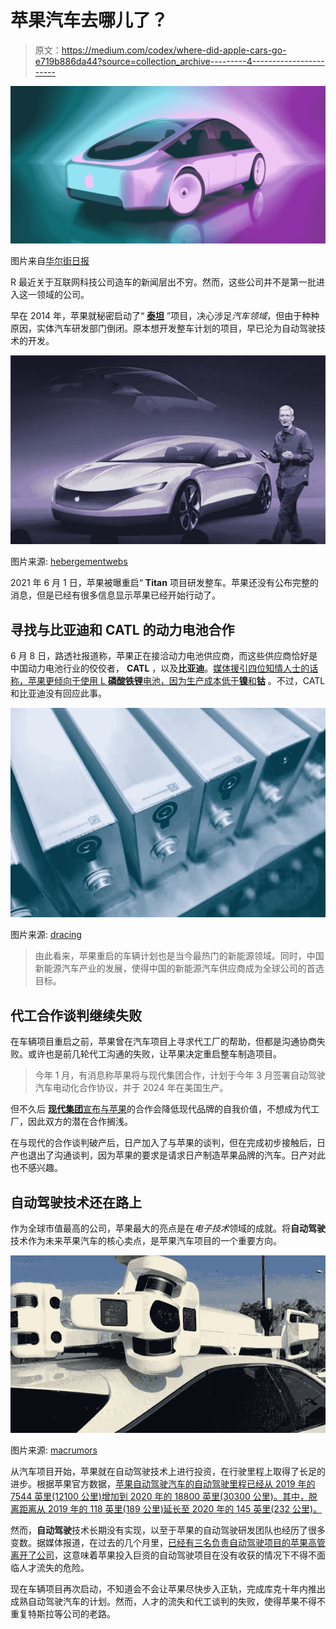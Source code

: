 # 苹果汽车去哪儿了？

> 原文：<https://medium.com/codex/where-did-apple-cars-go-e719b886da44?source=collection_archive---------4----------------------->

![](img/89b4bbaefeaef61bb3c3f9b866edf60b.png)

图片来自[华尔街日报](https://www.wsj.com/articles/apple-and-the-end-of-the-car-as-we-know-it-11621656010)

R 最近关于互联网科技公司造车的新闻层出不穷。然而，这些公司并不是第一批进入这一领域的公司。

早在 2014 年，苹果就秘密启动了“ [**泰坦**](https://en.wikipedia.org/wiki/Apple_electric_car_project) ”项目，决心涉足*汽车领域*，但由于种种原因，实体汽车研发部门倒闭。原本想开发整车计划的项目，早已沦为自动驾驶技术的开发。

![](img/31a413c55cb99ab54d6b498d59eee35f.png)

图片来源: [hebergementwebs](https://www.hebergementwebs.com/hightech/apple-car-we-know-more-about-apple-s-electric-car)

2021 年 6 月 1 日，苹果被曝重启“ **Titan** 项目研发整车。苹果还没有公布完整的消息，但是已经有很多信息显示苹果已经开始行动了。

## **寻找与比亚迪和 CATL 的动力电池合作**

6 月 8 日，路透社报道称，苹果正在接洽动力电池供应商，而这些供应商恰好是中国动力电池行业的佼佼者， **CATL** ，以及**比亚迪**。[媒体援引四位知情人士的话称，苹果更倾向于使用 L **磷酸铁锂**电池，因为生产成本低于**镍**和**钴**](https://min.news/en/auto/905368b03d307c27abf8dcbfc9e3b689.html) 。不过，CATL 和比亚迪没有回应此事。

![](img/e10305df9492045c583d095b9e71236e.png)

图片来源: [dracing](https://www.dracing.pe/events-view/byd-construye-la-fabrica-de-baterias-para-autos-mas-grande-del-mundo/)

> 由此看来，苹果重启的车辆计划也是当今最热门的新能源领域。同时，中国新能源汽车产业的发展，使得中国的新能源汽车供应商成为全球公司的首选目标。

## **代工合作谈判继续失败**

在车辆项目重启之前，苹果曾在汽车项目上寻求代工厂的帮助，但都是沟通协商失败。或许也是前几轮代工沟通的失败，让苹果决定重启整车制造项目。

> 今年 1 月，有消息称苹果将与现代集团合作，计划于今年 3 月签署自动驾驶汽车电动化合作协议，并于 2024 年在美国生产。

但不久后 [**现代集团**宣布与苹果](https://www.reuters.com/article/us-hyundai-motor-apple-idINKBN29D02E)的合作会降低现代品牌的自我价值，不想成为代工厂，因此双方的潜在合作搁浅。

在与现代的合作谈判破产后，日产加入了与苹果的谈判，但在完成初步接触后，日产也退出了沟通谈判，因为苹果的要求是请求日产制造苹果品牌的汽车。日产对此也不感兴趣。

## **自动驾驶技术还在路上**

作为全球市值最高的公司，苹果最大的亮点是在*电子技术*领域的成就。将**自动驾驶**技术作为未来苹果汽车的核心卖点，是苹果汽车项目的一个重要方向。

![](img/a107083477a7dd9cd94e2438eee430cc.png)

图片来源: [macrumors](https://www.macrumors.com/roundup/apple-car/)

从汽车项目开始，苹果就在自动驾驶技术上进行投资，在行驶里程上取得了长足的进步。根据苹果官方数据，[苹果自动驾驶汽车的自动驾驶里程已经从 2019 年的 7544 英里(12100 公里)增加到 2020 年的 18800 英里(30300 公里)。其中，脱离距离从 2019 年的 118 英里(189 公里)延长至 2020 年的 145 英里(232 公里)。](https://min.news/en/auto/905368b03d307c27abf8dcbfc9e3b689.html)

然而，**自动驾驶**技术长期没有实现，以至于苹果的自动驾驶研发团队也经历了很多变数。据媒体报道，在过去的几个月里，[已经有三名负责自动驾驶项目的苹果高管离开了公司](https://www.bloomberg.com/news/articles/2021-06-02/apple-loses-several-top-managers-from-self-driving-car-division)，这意味着苹果投入巨资的自动驾驶项目在没有收获的情况下不得不面临人才流失的危险。

现在车辆项目再次启动，不知道会不会让苹果尽快步入正轨，完成库克十年内推出成熟自动驾驶汽车的计划。然而，人才的流失和代工谈判的失败，使得苹果不得不重复特斯拉等公司的老路。